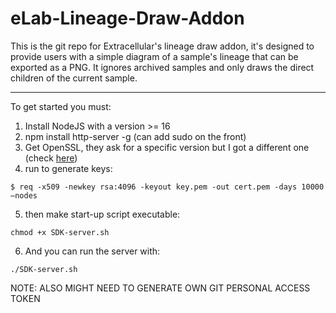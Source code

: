 # eLab-Lineage-Draw-Addon
This is the git repo for Extracellular's lineage draw addon, it's designed to provide users with a simple diagram of a sample's lineage that can be exported as a PNG. It ignores archived samples and only draws the direct children of the current sample.

---

To get started you must:
1. Install NodeJS with a version >= 16
2. npm install http-server -g (can add sudo on the front)
3. Get OpenSSL, they ask for a specific version but I got a different one (check [here](https://developer.elabnext.com/docs/getting-started))
4. run to generate keys:
```
$ req -x509 -newkey rsa:4096 -keyout key.pem -out cert.pem -days 10000 –nodes
```
5. then make start-up script executable:
```
chmod +x SDK-server.sh
```
6. And you can run the server with:
```
./SDK-server.sh
```

NOTE: ALSO MIGHT NEED TO GENERATE OWN GIT PERSONAL ACCESS TOKEN
